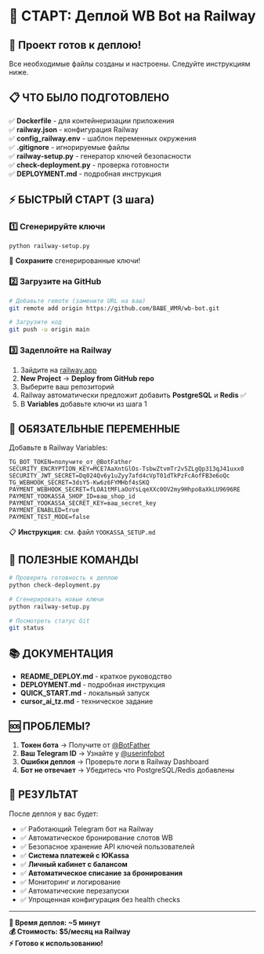 # 🎯 СТАРТ: Деплой WB Bot на Railway

## 🚀 Проект готов к деплою!

Все необходимые файлы созданы и настроены. Следуйте инструкциям ниже.

## 📋 ЧТО БЫЛО ПОДГОТОВЛЕНО

✅ **Dockerfile** - для контейнеризации приложения  
✅ **railway.json** - конфигурация Railway  
✅ **config_railway.env** - шаблон переменных окружения  
✅ **.gitignore** - игнорируемые файлы  
✅ **railway-setup.py** - генератор ключей безопасности  
✅ **check-deployment.py** - проверка готовности  
✅ **DEPLOYMENT.md** - подробная инструкция  

## ⚡ БЫСТРЫЙ СТАРТ (3 шага)

### 1️⃣ Сгенерируйте ключи
```bash
python railway-setup.py
```
📝 **Сохраните** сгенерированные ключи!

### 2️⃣ Загрузите на GitHub
```bash
# Добавьте remote (замените URL на ваш)
git remote add origin https://github.com/ВАШЕ_ИМЯ/wb-bot.git

# Загрузите код
git push -u origin main
```

### 3️⃣ Задеплойте на Railway
1. Зайдите на [railway.app](https://railway.app)
2. **New Project** → **Deploy from GitHub repo**
3. Выберите ваш репозиторий
4. Railway автоматически предложит добавить **PostgreSQL** и **Redis** ✅
5. В **Variables** добавьте ключи из шага 1

## 🔑 ОБЯЗАТЕЛЬНЫЕ ПЕРЕМЕННЫЕ

Добавьте в Railway Variables:

```env
TG_BOT_TOKEN=получите_от_@BotFather
SECURITY_ENCRYPTION_KEY=MCE7AaXntGlOs-TsbwZtvmTr2v5ZLgQp313qJ41uxx0
SECURITY_JWT_SECRET=Dq024Qv6y1uZyy7afd4cVpT01dTkPzFcAofFB3e6oQc
TG_WEBHOOK_SECRET=3dsY5-Kw6z6FYMHbf4sSKQ
PAYMENT_WEBHOOK_SECRET=fLOA1tMFLaOoYsLqeXXc0OV2my9Hhpo8aXkLU9696RE
PAYMENT_YOOKASSA_SHOP_ID=ваш_shop_id
PAYMENT_YOOKASSA_SECRET_KEY=ваш_secret_key
PAYMENT_ENABLED=true
PAYMENT_TEST_MODE=false
```

📋 **Инструкция**: см. файл `YOOKASSA_SETUP.md`

## 🔧 ПОЛЕЗНЫЕ КОМАНДЫ

```bash
# Проверить готовность к деплою
python check-deployment.py

# Сгенерировать новые ключи
python railway-setup.py

# Посмотреть статус Git
git status
```

## 📚 ДОКУМЕНТАЦИЯ

- **README_DEPLOY.md** - краткое руководство
- **DEPLOYMENT.md** - подробная инструкция  
- **QUICK_START.md** - локальный запуск
- **cursor_ai_tz.md** - техническое задание

## 🆘 ПРОБЛЕМЫ?

1. **Токен бота** → Получите от [@BotFather](https://t.me/botfather)
2. **Ваш Telegram ID** → Узнайте у [@userinfobot](https://t.me/userinfobot) 
3. **Ошибки деплоя** → Проверьте логи в Railway Dashboard
4. **Бот не отвечает** → Убедитесь что PostgreSQL/Redis добавлены

## 🎉 РЕЗУЛЬТАТ

После деплоя у вас будет:
- ✅ Работающий Telegram бот на Railway
- ✅ Автоматическое бронирование слотов WB
- ✅ Безопасное хранение API ключей пользователей
- ✅ **Система платежей с ЮKassa**
- ✅ **Личный кабинет с балансом**
- ✅ **Автоматическое списание за бронирования**
- ✅ Мониторинг и логирование
- ✅ Автоматические перезапуски
- ✅ Упрощенная конфигурация без health checks

---

**🚀 Время деплоя: ~5 минут**  
**💰 Стоимость: $5/месяц на Railway**  
**⚡ Готово к использованию!**
